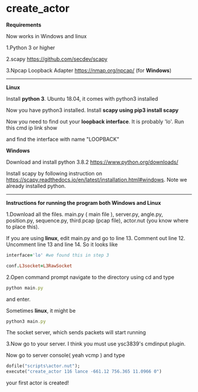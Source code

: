 # create_actor

**Requirements** 

Now works in Windows and linux

1.Python 3 or higher

2.scapy https://github.com/secdev/scapy

3.Npcap Loopback Adapter https://nmap.org/npcap/ (for **Windows**)

-------------------------------------------------------------------------------------------------

**Linux**

Install **python 3**. Ubuntu 18.04, it comes with python3 installed

Now you have python3 installed. Install **scapy using pip3 install scapy**

Now you need to find out your **loopback interface**. It is probably 'lo'. Run this cmd ip link show

and find the interface with name "LOOPBACK"

**Windows**

Download and install python 3.8.2 https://www.python.org/downloads/

Install scapy by following instruction on https://scapy.readthedocs.io/en/latest/installation.html#windows. Note we already installed python.

--------------------------------------------------------------------------------------------------------------------

**Instructions for running the program both Windows and Linux**

1.Download all the files.
	main.py ( main file ), 
	server.py, 
	angle.py, 
	position.py,
	sequence.py,
	third.pcap  (pcap file),
	actor.nut (you know where to place this).
	
If you are using **linux**, edit main.py and go to line 13. Comment out line 12. Uncomment line 13 and line 14. So it looks like
```ruby
interface='lo' #we found this in step 3

conf.L3socket=L3RawSocket
```
2.Open command prompt navigate to the directory using cd and type
```ruby
python main.py 
```
and enter. 

Sometimes **linux**, it might be
```ruby
python3 main.py
```
The socket server, which sends packets will start running

3.Now go to your server. I think you must use ysc3839's cmdinput plugin.

Now go to server console( yeah vcmp ) and type

```ruby
dofile("scripts\actor.nut");
execute("create_actor 116 lance -661.12 756.365 11.0966 0")
```
your first actor is created!
